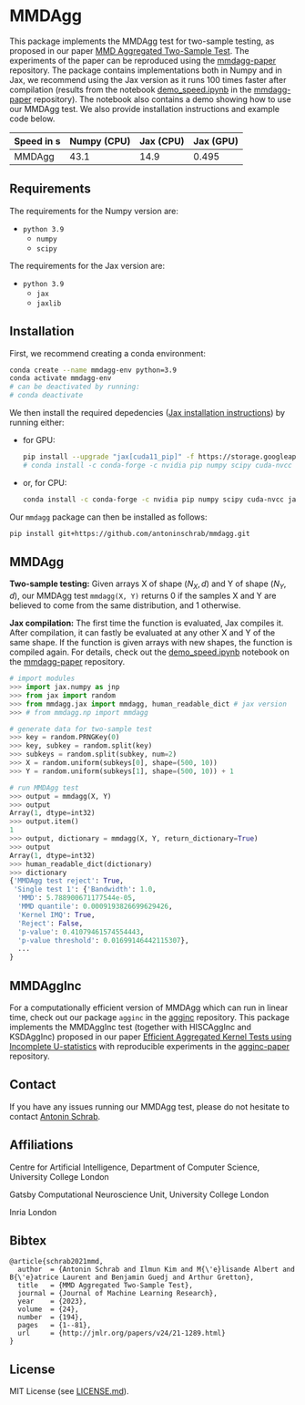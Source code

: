 # MMDAgg

This package implements the MMDAgg test for two-sample testing, as proposed in our paper [MMD Aggregated Two-Sample Test](https://arxiv.org/pdf/2110.15073.pdf).
The experiments of the paper can be reproduced using the [mmdagg-paper](https://github.com/antoninschrab/mmdagg-paper/) repository.
The package contains implementations both in Numpy and in Jax, we recommend using the Jax version as it runs 100 times faster after compilation (results from the notebook [demo_speed.ipynb](https://github.com/antoninschrab/mmdagg-paper/blob/master/demo_speed.ipynb) in the [mmdagg-paper](https://github.com/antoninschrab/mmdagg-paper/) repository). 
The notebook also contains a demo showing how to use our MMDAgg test.
We also provide installation instructions and example code below.

| Speed in s | Numpy (CPU) | Jax (CPU) | Jax (GPU) |
| -- | -- | -- | -- |
| MMDAgg | 43.1 | 14.9 | 0.495 |

## Requirements

The requirements for the Numpy version are:
- `python 3.9`
  - `numpy`
  - `scipy`

The requirements for the Jax version are:
- `python 3.9`
  - `jax`
  - `jaxlib`

## Installation

First, we recommend creating a conda environment:
```bash
conda create --name mmdagg-env python=3.9
conda activate mmdagg-env
# can be deactivated by running:
# conda deactivate
```

We then install the required depedencies ([Jax installation instructions](https://github.com/google/jax#installation)) by running either:
- for GPU:
  ```bash
  pip install --upgrade "jax[cuda11_pip]" -f https://storage.googleapis.com/jax-releases/jax_cuda_releases.html
  # conda install -c conda-forge -c nvidia pip numpy scipy cuda-nvcc "jaxlib=0.4.1=*cuda*" jax
  ```
- or, for CPU:
  ```bash
  conda install -c conda-forge -c nvidia pip numpy scipy cuda-nvcc jaxlib=0.4.1 jax
  ```
  
Our `mmdagg` package can then be installed as follows:
```bash
pip install git+https://github.com/antoninschrab/mmdagg.git
```

## MMDAgg

**Two-sample testing:** Given arrays X of shape $(N_X, d)$ and Y of shape $(N_Y, d)$, our MMDAgg test `mmdagg(X, Y)` returns 0 if the samples X and Y are believed to come from the same distribution, and 1 otherwise.

**Jax compilation:** The first time the function is evaluated, Jax compiles it. 
After compilation, it can fastly be evaluated at any other X and Y of the same shape. 
If the function is given arrays with new shapes, the function is compiled again.
For details, check out the [demo_speed.ipynb](https://github.com/antoninschrab/mmdagg-paper/blob/master/demo_speed.ipynb) notebook on the [mmdagg-paper](https://github.com/antoninschrab/mmdagg-paper/) repository.

```python
# import modules
>>> import jax.numpy as jnp
>>> from jax import random
>>> from mmdagg.jax import mmdagg, human_readable_dict # jax version
>>> # from mmdagg.np import mmdagg

# generate data for two-sample test
>>> key = random.PRNGKey(0)
>>> key, subkey = random.split(key)
>>> subkeys = random.split(subkey, num=2)
>>> X = random.uniform(subkeys[0], shape=(500, 10))
>>> Y = random.uniform(subkeys[1], shape=(500, 10)) + 1

# run MMDAgg test
>>> output = mmdagg(X, Y)
>>> output
Array(1, dtype=int32)
>>> output.item()
1
>>> output, dictionary = mmdagg(X, Y, return_dictionary=True)
>>> output
Array(1, dtype=int32)
>>> human_readable_dict(dictionary)
>>> dictionary
{'MMDAgg test reject': True,
 'Single test 1': {'Bandwidth': 1.0,
  'MMD': 5.788900671177544e-05,
  'MMD quantile': 0.0009193826699629426,
  'Kernel IMQ': True,
  'Reject': False,
  'p-value': 0.41079461574554443,
  'p-value threshold': 0.01699146442115307},
  ...
}
```

## MMDAggInc

For a computationally efficient version of MMDAgg which can run in linear time, check out our package `agginc` in the [agginc](https://github.com/antoninschrab/agginc) repository. 
This package implements the MMDAggInc test (together with HISCAggInc and KSDAggInc) proposed in our paper [Efficient Aggregated Kernel Tests using Incomplete U-statistics](https://arxiv.org/pdf/2206.09194.pdf) with reproducible experiments in the [agginc-paper](https://github.com/antoninschrab/agginc-paper) repository. 

## Contact

If you have any issues running our MMDAgg test, please do not hesitate to contact [Antonin Schrab](https://antoninschrab.github.io).

## Affiliations

Centre for Artificial Intelligence, Department of Computer Science, University College London

Gatsby Computational Neuroscience Unit, University College London

Inria London

## Bibtex

```
@article{schrab2021mmd,
  author  = {Antonin Schrab and Ilmun Kim and M{\'e}lisande Albert and B{\'e}atrice Laurent and Benjamin Guedj and Arthur Gretton},
  title   = {MMD Aggregated Two-Sample Test},
  journal = {Journal of Machine Learning Research},
  year    = {2023},
  volume  = {24},
  number  = {194},
  pages   = {1--81},
  url     = {http://jmlr.org/papers/v24/21-1289.html}
}
```

## License

MIT License (see [LICENSE.md](LICENSE.md)).
